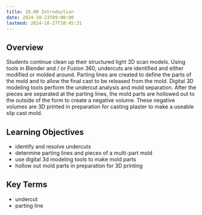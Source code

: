 ```yaml
---
title: 10.00 Introduction
date: 2024-10-23T09:00:00
lastmod: 2024-10-27T10:45:31
---
```


## Overview

Students continue clean up their structured light 3D scan models. Using tools in Blender and / or Fusion 360, undercuts are identified and either modified or molded around. Parting lines are created to define the parts of the mold and to allow the final cast to be released from the mold. Digital 3D modeling tools perform the undercut analysis and mold separation. After the pieces are separated at the parting lines, the mold parts are hollowed out to the outside of the form to create a negative volume. These negative volumes are 3D printed in preparation for casting plaster to make a useable slip cast mold.

## Learning Objectives

- identify and resolve undercuts
- determine parting lines and pieces of a multi-part mold
- use digital 3d modeling tools to make mold parts
- hollow out mold parts in preparation for 3D printing

## Key Terms

- undercut
- parting line
